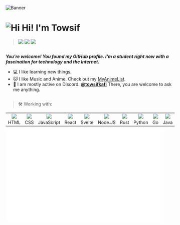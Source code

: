 
![Banner](https://raw.githubusercontent.com/Towsif12/Towsif12/main/banner.png)


<h1><img src='https://qpluspicture.oss-cn-beijing.aliyuncs.com/6LjjQA/Hi.gif' alt='Hi' width="33"/> Hi! I'm Towsif</h1>

> [<img src="https://img.shields.io/static/v1?style=for-the-badge&message=Discord&color=5865F2&logo=Discord&logoColor=FFFFFF&label=">](https://discord.com/users/674660356819517440) [<img src="https://img.shields.io/static/v1?style=for-the-badge&message=Twitter&color=1DA1F2&logo=Twitter&logoColor=FFFFFF&label=">](https://twitter.com/TowsifKafi) [<img src="https://img.shields.io/static/v1?style=for-the-badge&message=Instagram&color=E4405F&logo=Instagram&logoColor=FFFFFF&label=">](https://www.instagram.com/towsif.kafi/)

<div class="main" style="display: flex; flex-direction: row; flex-wrap: wrap;">

<div class="left" style="display:flex; flex-direction: column; flex: 1 0 250px;">
<div class="about">

  _**You're welcome! You found my GitHub profile. 
    I'm a student right now with a fascination for technology 
    and the Internet.**_
  <bd>

  - 💻 I like learning new things.
  - 🐱 I like Music and Anime. Check out my [MyAnimeList](https://myanimelist.net/profile/towsifkafi).
  - 💭 I am mostly active on Discord. [**@towsifkafi**](https://discord.com/users/674660356819517440)
    There, you are welcome to ask me anything. 

</div>


<div class="work">

> 🛠 Working with:

<table>
  <tr>
    <td align="center">
      <img src="https://cdn.jsdelivr.net/gh/devicons/devicon/icons/html5/html5-original.svg" width="30"/>
      <br>
      HTML
    </td>
    <td align="center">
      <img src="https://cdn.jsdelivr.net/gh/devicons/devicon/icons/css3/css3-original.svg" width="30"/>
      <br>
      CSS
    </td>
    <td align="center">
      <img src="https://cdn.jsdelivr.net/gh/devicons/devicon/icons/javascript/javascript-original.svg" width="30"/>
      <br>
      JavaScript
    </td>
    <td align="center">
      <img src="https://cdn.jsdelivr.net/gh/devicons/devicon/icons/react/react-original.svg" width="30"/>
      <br>
      React
    </td>
    <td align="center">
      <img src="https://cdn.jsdelivr.net/gh/devicons/devicon/icons/svelte/svelte-original.svg" width="30"/>
      <br>
      Svelte
    </td>
    <td align="center">
      <img src="https://cdn.jsdelivr.net/gh/devicons/devicon/icons/nodejs/nodejs-original.svg" width="30"/>
      <br>
      Node.JS
    </td>
    <td align="center">
      <img src="https://raw.githubusercontent.com/Towsif12/Towsif12/main/icon/rust-plain-png.png" width="30"/>
      <br>
      Rust
    </td>
    <td align="center">
      <img src="https://cdn.jsdelivr.net/gh/devicons/devicon/icons/python/python-original.svg" width="30"/>
      <br>
      Python
    </td>
    <td align="center">
      <img src="https://cdn.jsdelivr.net/gh/devicons/devicon/icons/go/go-original-wordmark.svg" width="30"/>
      <br>
      Go
    </td>
    <td align="center">
      <img src="https://cdn.jsdelivr.net/gh/devicons/devicon/icons/java/java-original.svg" width="30"/>
      <br>
      Java
    </td>
  </tr>
</table>

</div>
</div>


<div class="right" style="display:flex; flex-direction: column; flex: 1 0 250px;">
  <img src="https://github.com/towsifkafi/towsifkafi/raw/main/github-metrics.svg">
</div>


</div>

</div>

  
